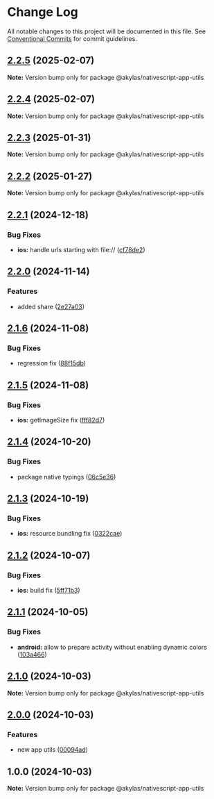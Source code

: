 # Change Log

All notable changes to this project will be documented in this file.
See [Conventional Commits](https://conventionalcommits.org) for commit guidelines.

## [2.2.5](https://github.com/akylas/nativescript-app-utils/compare/v2.2.4...v2.2.5) (2025-02-07)

**Note:** Version bump only for package @akylas/nativescript-app-utils

## [2.2.4](https://github.com/akylas/nativescript-app-utils/compare/v2.2.3...v2.2.4) (2025-02-07)

**Note:** Version bump only for package @akylas/nativescript-app-utils

## [2.2.3](https://github.com/akylas/nativescript-app-utils/compare/v2.2.2...v2.2.3) (2025-01-31)

**Note:** Version bump only for package @akylas/nativescript-app-utils

## [2.2.2](https://github.com/akylas/nativescript-app-utils/compare/v2.2.1...v2.2.2) (2025-01-27)

**Note:** Version bump only for package @akylas/nativescript-app-utils

## [2.2.1](https://github.com/akylas/nativescript-app-utils/compare/v2.2.0...v2.2.1) (2024-12-18)

### Bug Fixes

* **ios:** handle urls starting with file:// ([cf78de2](https://github.com/akylas/nativescript-app-utils/commit/cf78de281977d11d2f16e59bfccfdd87bc81c543))

## [2.2.0](https://github.com/akylas/nativescript-app-utils/compare/v2.1.6...v2.2.0) (2024-11-14)

### Features

* added share ([2e27a03](https://github.com/akylas/nativescript-app-utils/commit/2e27a03665b32ebb54b86e86beed2288f0bafe7a))

## [2.1.6](https://github.com/akylas/nativescript-app-utils/compare/v2.1.5...v2.1.6) (2024-11-08)

### Bug Fixes

* regression fix ([88f15db](https://github.com/akylas/nativescript-app-utils/commit/88f15db1e7b5be77f398c659d650c8500f6436e6))

## [2.1.5](https://github.com/akylas/nativescript-app-utils/compare/v2.1.4...v2.1.5) (2024-11-08)

### Bug Fixes

* **ios:** getImageSize fix ([fff82d7](https://github.com/akylas/nativescript-app-utils/commit/fff82d79420ecffac199934905bf00683c466913))

## [2.1.4](https://github.com/akylas/nativescript-app-utils/compare/v2.1.3...v2.1.4) (2024-10-20)

### Bug Fixes

* package native typings ([06c5e36](https://github.com/akylas/nativescript-app-utils/commit/06c5e36aec45381597981a99203605f6cc0439d3))

## [2.1.3](https://github.com/akylas/nativescript-app-utils/compare/v2.1.2...v2.1.3) (2024-10-19)

### Bug Fixes

* **ios:** resource bundling fix ([0322cae](https://github.com/akylas/nativescript-app-utils/commit/0322cae6f40cf880e59bd1a2fbdd44f51272bfe6))

## [2.1.2](https://github.com/akylas/nativescript-app-utils/compare/v2.1.1...v2.1.2) (2024-10-07)

### Bug Fixes

* **ios:** build fix ([5ff71b3](https://github.com/akylas/nativescript-app-utils/commit/5ff71b3708c186aa196248a1d76359aa929f0de0))

## [2.1.1](https://github.com/akylas/nativescript-app-utils/compare/v2.1.0...v2.1.1) (2024-10-05)

### Bug Fixes

* **android:** allow to prepare activity without enabling dynamic colors ([103a466](https://github.com/akylas/nativescript-app-utils/commit/103a4669487767b0674dc06a3d1a991717300b5c))

## [2.1.0](https://github.com/akylas/nativescript-app-utils/compare/v2.0.0...v2.1.0) (2024-10-03)

**Note:** Version bump only for package @akylas/nativescript-app-utils

## [2.0.0](https://github.com/akylas/nativescript-app-utils/compare/v1.0.0...v2.0.0) (2024-10-03)

### Features

* new app utils ([00094ad](https://github.com/akylas/nativescript-app-utils/commit/00094ad84b16d13f565747ea235c05520261076d))

## 1.0.0 (2024-10-03)

**Note:** Version bump only for package @akylas/nativescript-app-utils
